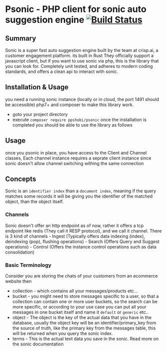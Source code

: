 # Psonic - PHP client for sonic auto suggestion engine [![Build Status](https://travis-ci.com/ppshobi/psonic.svg?branch=master)](https://travis-ci.com/ppshobi/psonic)

## Summary
Sonic is a super fast auto suggestion engine built by the team at crisp.ai, a customer engagement platform. its built in Rust
They officially support a javascript client, but if you want to use sonic via php, this is the library that you can look for. 
Completely unit tested, and adheres to modern coding standards, and offers a clean api to interact with sonic. 

## Installation & Usage
you need a running sonic instance (locally or in cloud, the port 1491 should be accessible) php7+ and composer to make this library work.
 - goto your project directory
 - execute `composer require ppshobi/psonic`
 once the installation is completed you should be able to use the library as follows

## Usage
once you psonic in place, you have access to the Client and Channel classes, Each channel instance requires a seprate client instance since sonic doesn't allow channel switching withing the same connection



## Concepts 
Sonic is an `identifier index` than a `document index`, meaning if the query matches some records it will be giving you the identifier of the matched object, than the object itself.
### Channels
Sonic doesn't offer an http endpoint as of now, rather it offers a tcp endpoint like redis (They call it RESP protocol), and we call it channel. 
There is 3 kind of channels
    - Ingest (Typically offers data indexing (index), deindexing (pop), flushing operations)
    - Search (Offers Query and Suggest operations)
    - Control (Offers the instance control operations such as data consolidation)
### Basic Terminology
Consider you are storing the chats of your customers from an ecommerce website then
   - collection - which contains all your messages/products etc... 
   - bucket - you might need to store messages specific to a user, so that a collection can contain one or more user buckets, so the search can be more specific, 
   or according to your use case you can put all your messages in one bucket itself and name it `default` or `generic` etc..
   - object - The object is the key of the actual data that you have in the database, usually the object key will be an identifier/primary_key from the source of truth, like the primary key from the messages table, this will be returned when you query the sonic index. 
   - terms - This is the actual text data you save in the sonic.
Read more on the sonic documentation